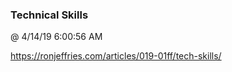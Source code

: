 ﻿

### Technical Skills
@ 4/14/19 6:00:56 AM

https://ronjeffries.com/articles/019-01ff/tech-skills/

